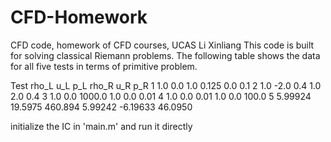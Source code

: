 # CFD-Homework
CFD code, homework of CFD courses, UCAS Li Xinliang
This code is built for solving classical Riemann problems.
The following table shows the data for all five tests in terms of primitive problem.

Test      rho_L        u_L        p_L      rho_R         u_R       p_R
1           1.0        0.0        1.0      0.125         0.0        0.1
2           1.0       -2.0        0.4        1.0         2.0        0.4
3           1.0        0.0     1000.0        1.0         0.0       0.01
4           1.0        0.0       0.01        1.0         0.0      100.0
5       5.99924    19.5975    460.894    5.99242    -6.19633    46.0950

initialize the IC in 'main.m' and run it directly
